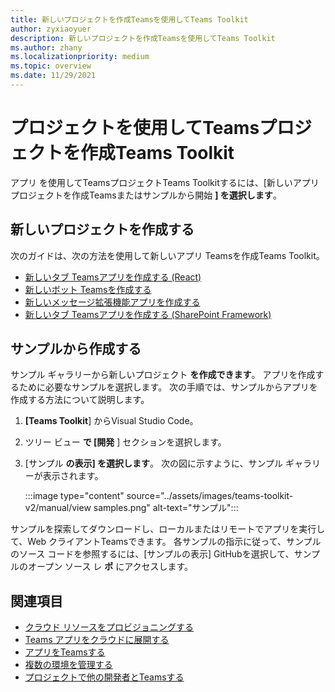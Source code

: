 ```yaml
---
title: 新しいプロジェクトを作成Teamsを使用してTeams Toolkit
author: zyxiaoyuer
description: 新しいプロジェクトを作成Teamsを使用してTeams Toolkit
ms.author: zhany
ms.localizationpriority: medium
ms.topic: overview
ms.date: 11/29/2021
---
```


# <a name="create-new-teams-project-using-teams-toolkit"></a>プロジェクトを使用してTeamsプロジェクトを作成Teams Toolkit

アプリ を使用してTeamsプロジェクトTeams Toolkitするには、[新しいアプリ プロジェクトを作成Teamsまたはサンプルから開始 **] を選択します**。

## <a name="create-new-project"></a>新しいプロジェクトを作成する

次のガイドは、次の方法を使用して新しいアプリ Teamsを作成Teams Toolkit。

- [新しいタブ Teamsアプリを作成する (React)](/microsoftteams/platform/sbs-gs-javascript?tabs=vscode%2Cvsc%2Cviscode%2Cvcode&tutorial-step=2)
- [新しいボット Teamsを作成する](/microsoftteams/platform/sbs-gs-spfx?tabs=vscode%2Cviscode&branch)
- [新しいメッセージ拡張機能アプリを作成する](/microsoftteams/platform/sbs-gs-javascript?tabs=vscode%2Cvsc%2Cviscode%2Cvcode&tutorial-step=6&branch)
- [新しいタブ Teamsアプリを作成する (SharePoint Framework)](/microsoftteams/platform/sbs-gs-spfx?tabs=vscode%2Cviscode&branch)

## <a name="create-from-samples"></a>サンプルから作成する

 サンプル ギャラリーから新しいプロジェクト **を作成できます**。 アプリを作成するために必要なサンプルを選択します。 次の手順では、サンプルからアプリを作成する方法について説明します。

 1. **[Teams Toolkit**] からVisual Studio Code。
 1. ツリー ビュー **で [開発** ] セクションを選択します。
 1. [サンプル **の表示] を選択します**。 次の図に示すように、サンプル ギャラリーが表示されます。
   
    :::image type="content" source="../assets/images/teams-toolkit-v2/manual/view samples.png" alt-text="サンプル":::

サンプルを探索してダウンロードし、ローカルまたはリモートでアプリを実行して、Web クライアントTeamsできます。 各サンプルの指示に従って、サンプルのソース コードを参照するには、[サンプルの表示] GitHubを選択して、サンプルのオープン ソース レ **ポ** にアクセスします。

## <a name="see-also"></a>関連項目

* [クラウド リソースをプロビジョニングする](provision.md)
* [Teams アプリをクラウドに展開する](deploy.md)
* [アプリをTeamsする](TeamsFx-collaboration.md)
* [複数の環境を管理する](TeamsFx-multi-env.md)
* [プロジェクトで他の開発者とTeamsする](TeamsFx-collaboration.md)
